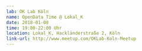 ```yaml
---
lab: OK Lab Köln
name: OpenData Time @ Lokal_K
date: 2018-01-08
time: 19:00-22:00 Uhr
location: Lokal_K, Hackländerstraße 2, Köln
link-url: http://www.meetup.com/OKLab-Koln-Meetup
---
```


